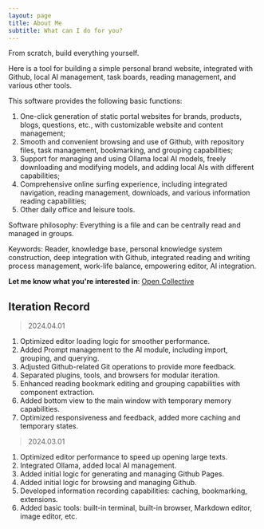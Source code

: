 ```yaml
---
layout: page
title: About Me
subtitle: What can I do for you?
---
```


From scratch, build everything yourself.

Here is a tool for building a simple personal brand website, integrated with Github, local AI management, task boards, reading management, and various other tools.

This software provides the following basic functions:
1. One-click generation of static portal websites for brands, products, blogs, questions, etc., with customizable website and content management;
2. Smooth and convenient browsing and use of Github, with repository files, task management, bookmarking, and grouping capabilities;
3. Support for managing and using Ollama local AI models, freely downloading and modifying models, and adding local AIs with different capabilities;
4. Comprehensive online surfing experience, including integrated navigation, reading management, downloads, and various information reading capabilities;
5. Other daily office and leisure tools.

Software philosophy:
Everything is a file and can be centrally read and managed in groups.

Keywords: Reader, knowledge base, personal knowledge system construction, deep integration with Github, integrated reading and writing process management, work-life balance, empowering editor, AI integration.

**Let me know what you're interested in**: [Open Collective](https://opencollective.com/zero2you4tech/contribute/z2y-e-and-m-72769)

## Iteration Record

> 2024.04.01

1. Optimized editor loading logic for smoother performance.
2. Added Prompt management to the AI module, including import, grouping, and querying.
3. Adjusted Github-related Git operations to provide more feedback.
4. Separated plugins, tools, and browsers for modular iteration.
5. Enhanced reading bookmark editing and grouping capabilities with component extraction.
6. Added bottom view to the main window with temporary memory capabilities.
7. Optimized responsiveness and feedback, added more caching and temporary states.

> 2024.03.01

1. Optimized editor performance to speed up opening large texts.
2. Integrated Ollama, added local AI management.
3. Added initial logic for generating and managing Github Pages.
4. Added initial logic for browsing and managing Github.
5. Developed information recording capabilities: caching, bookmarking, extensions.
6. Added basic tools: built-in terminal, built-in browser, Markdown editor, image editor, etc.